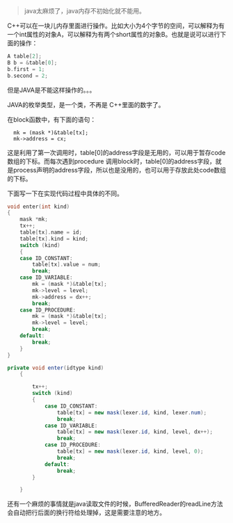 > java太麻烦了，java内存不初始化就不能用。

C++可以在一块儿内存里面进行操作。比如大小为4个字节的空间，可以解释为有一个int属性的对象A，可以解释为有两个short属性的对象B。也就是说可以进行下面的操作：

```c++
A table[2];
B b = &table[0];
b.first = 1;
b.second = 2;
```

但是JAVA是不能这样操作的。。。

JAVA的枚举类型，是一个类，不再是 C++里面的数字了。

在block函数中，有下面的语句：

```
  mk = (mask *)&table[tx];
  mk->address = cx;
```

这是利用了第一次调用时，table[0]的address字段是无用的，可以用于暂存code数组的下标。而每次遇到procedure 调用block时，table[0]的address字段，就是process声明的address字段，所以也是没用的，也可以用于存放此处code数组的下标。

下面写一下在实现代码过程中具体的不同。

```c++
void enter(int kind)
{
    mask *mk;
    tx++;
    table[tx].name = id;
    table[tx].kind = kind;
    switch (kind)
    {
    case ID_CONSTANT:
        table[tx].value = num;
        break;
    case ID_VARIABLE:
        mk = (mask *)&table[tx];
        mk->level = level;
        mk->address = dx++;
        break;
    case ID_PROCEDURE:
        mk = (mask *)&table[tx];
        mk->level = level;
        break;
    default:
        break;
    }
}
```



```java
private void enter(idtype kind)
    {

        tx++;
        switch (kind)
        {
            case ID_CONSTANT:
                table[tx] = new mask(lexer.id, kind, lexer.num);
                break;
            case ID_VARIABLE:
                table[tx] = new mask(lexer.id, kind, level, dx++);
                break;
            case ID_PROCEDURE:
                table[tx] = new mask(lexer.id, kind, level, 0);
                break;
            default:
                break;
        }

    }
```

还有一个麻烦的事情就是java读取文件的时候，BufferedReader的readLine方法会自动把行后面的换行符给处理掉，这是需要注意的地方。